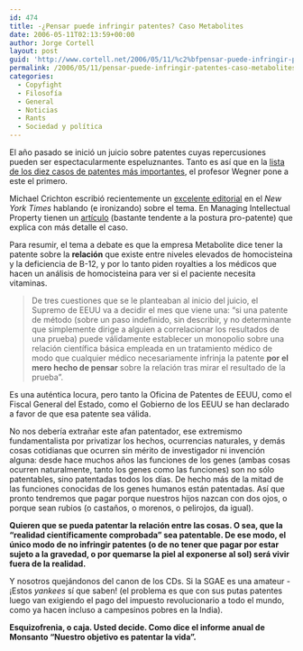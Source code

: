 ```yaml
---
id: 474
title: -¿Pensar puede infringir patentes? Caso Metabolites
date: 2006-05-11T02:13:59+00:00
author: Jorge Cortell
layout: post
guid: 'http://www.cortell.net/2006/05/11/%c2%bfpensar-puede-infringir-patentes-caso-metabolites/'
permalink: /2006/05/11/pensar-puede-infringir-patentes-caso-metabolites/
categories:
  - Copyfight
  - Filosofí­a
  - General
  - Noticias
  - Rants
  - Sociedad y polí­tica
---
```

El año pasado se inició un juicio sobre patentes cuyas repercusiones pueden ser espectacularmente espeluznantes. Tanto es así­ que en la <a title="List of top 10 patent cases" target="_blank" href="http://ip-updates.blogspot.com/2005/11/wegner-updates-his-top-ten-supreme.html">lista de los diez casos de patentes más importantes</a>, el profesor Wegner pone a este el primero.

Michael Crichton escribió recientemente un <a target="_blank" title="Crichton Patents" href="http://www.nytimes.com/2006/03/19/opinion/19crichton.html">excelente editorial</a> en el _New York Times_ hablando (e ironizando) sobre el tema. En Managing Intellectual Property tienen un <a title="MIP" target="_blank" href="http://www.managingip.com/default.asp?page=9&PubID=198&SID=596229&ISS=20855">artí­culo</a> (bastante tendente a la postura pro-patente) que explica con más detalle el caso.

Para resumir, el tema a debate es que la empresa Metabolite dice tener la patente sobre la **relación** que existe entre niveles elevados de homocisteina y la deficiencia de B-12, y por lo tanto piden royalties a los médicos que hacen un análisis de homocisteina para ver si el paciente necesita vitaminas.

> De tres cuestiones que se le planteaban al inicio del juicio, el Supremo de EEUU va a decidir el mes que viene una: &#8220;si una patente de método (sobre un paso indefinido, sin describir, y no determinante que simplemente dirige a alguien a correlacionar los resultados de una prueba) puede válidamente establecer un monopolio sobre una relación cientí­fica básica empleada en un tratamiento médico de modo que cualquier médico necesariamente infrinja la patente **por el mero hecho de pensar** sobre la relación tras mirar el resultado de la prueba&#8221;.

Es una auténtica locura, pero tanto la Oficina de Patentes de EEUU, como el Fiscal General del Estado, como el Gobierno de los EEUU se han declarado a favor de que esa patente sea válida.

No nos deberí­a extrañar este afan patentador, ese extremismo fundamentalista por privatizar los hechos, ocurrencias naturales, y demás cosas cotidianas que ocurren sin mérito de investigador ni invención alguna: desde hace muchos años las funciones de los genes (ambas cosas ocurren naturalmente, tanto los genes como las funciones) son no sólo patentables, sino patentadas todos los dí­as. De hecho más de la mitad de las funciones conocidas de los genes humanos están patentadas. Así­ que pronto tendremos que pagar porque nuestros hijos nazcan con dos ojos, o porque sean rubios (o castaños, o morenos, o pelirojos, da igual).

**Quieren que se pueda patentar la relación entre las cosas. O sea, que la &#8220;realidad cientí­ficamente comprobada&#8221; sea patentable. De ese modo, el único modo de no infringir patentes (o de no tener que pagar por estar sujeto a la gravedad, o por quemarse la piel al exponerse al sol) será vivir fuera de la realidad.**

Y nosotros quejándonos del canon de los CDs. Si la SGAE es una amateur -¡Estos _yankees_ sí­ que saben! (el problema es que con sus putas patentes luego van exigiendo el pago del impuesto revolucionario a todo el mundo, como ya hacen incluso a campesinos pobres en la India).

**Esquizofrenia, o caja. Usted decide. Como dice el informe anual de Monsanto &#8220;Nuestro objetivo es patentar la vida&#8221;.**